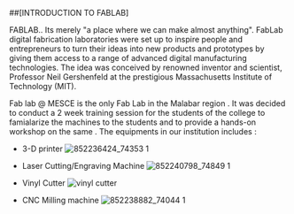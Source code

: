 ##[INTRODUCTION TO FABLAB]

 FABLAB.. Its merely "a place where we can make almost anything". FabLab digital fabrication laboratories were set up to inspire people and entrepreneurs to turn their ideas into new products and prototypes by giving them access to a range of advanced digital manufacturing technologies. The idea was conceived by renowned inventor and scientist, Professor Neil Gershenfeld at the prestigious Massachusetts Institute of Technology (MIT).
   

Fab lab @ MESCE is the only Fab Lab in the Malabar region . It was decided to conduct a 2 week training session for the students of the college to famialarize the machines to the students and to provide a hands-on workshop on the same . The equipments in our institution includes :
- 3-D printer
![852236424_74353 1](https://user-images.githubusercontent.com/32714429/31788544-e3919782-b4c3-11e7-8242-415d46c0277b.jpg)

- Laser Cutting/Engraving Machine
![852240798_74849 1](https://user-images.githubusercontent.com/32714429/31788680-4e68085c-b4c4-11e7-8679-7aeeb0aa3832.jpg)


- Vinyl Cutter
![vinyl cutter](https://user-images.githubusercontent.com/32714429/31788752-9d6705f2-b4c4-11e7-8076-9b7d0b4a4e51.jpg)

- CNC Milling machine
![852238882_74044 1](https://user-images.githubusercontent.com/32714429/31788841-e3aa7f6c-b4c4-11e7-990a-63a3d26edadc.jpg)
